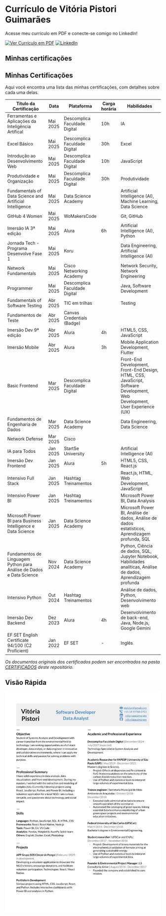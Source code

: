 # Currículo de Vitória Pistori Guimarães

Acesse meu currículo em PDF e conecte-se comigo no LinkedIn!

[![Ver Currículo em PDF](https://img.shields.io/badge/Acesse%20em%20PDF-gray?style=for-the-badge)](https://github.com/vitoriapguimaraes/vitoriapguimaraes/blob/main/DOCUMENTOS/ProfileLinkedIn.pdf)
<a href="https://www.linkedin.com/in/vitoriapguimaraes/"><img src="https://img.shields.io/badge/-in/vitoriapaguimaraes-0077B5?style=for-the-badge" alt="LinkedIn"/></a>

## Minhas certificações

## Minhas Certificações

Aqui você encontra uma lista das minhas certificações, com detalhes sobre cada uma delas.

| Título da Certificação                                               | Data     | Plataforma                    | Carga horária | Habilidades |
|----------------------------------------------------------------------|----------|-------------------------------|---------------|-------------|
| Ferramentas e Aplicações da Inteligência Artifical                   | Mai 2025 | Descomplica Faculdade Digital | 10h           | IA          |
| Excel Básico                                                         | Mai 2025 | Descomplica Faculdade Digital | 30h           | Excel       |
| Introdução ao Desenvolvimento Web                                    | Mai 2025 | Descomplica Faculdade Digital | 10h           | JavaScript  |
| Produtividade e Organização                                          | Mai 2025 | Descomplica Faculdade Digital | 30h           | Produtividade |
| Fundamentals of Data Science and Artificial Intelligence             | Mai 2025 | Data Science Academy          | | Artificial Intelligence (AI), Machine Learning, Data Science |
| GitHub 4 Women                                                       | Mai 2025 | WoMakersCode                  | | Git, GitHub |
| Imersão IA 3ª edição                                                 | Mai 2025 | Alura                         | 6h            | Artificial Intelligence (AI), Python |
| Jornada Tech - Programa Desenvolve Fase 1                            | Mai 2025 | Koru                          | | Data Engineering, Artificial Intelligence (AI) |
| Network Fundamentals                                                 | Mai 2025 | Cisco Networking Academy      | | Network Security, Network Engineering |
| Programmer                                                           | Mai 2025 | Descomplica Faculdade Digital | | Java, Software Development |
| Fundamentals of Software Testing                                     | Abr 2025 | TIC em trilhas                | | Testing |
| Fundamentos de Teste                                                 | Abr 2025 | Canvas Credentials (Badge)    | | |
| Imersão Dev 9ª edição                                                | Abr 2025 | Alura                         | 4h            | HTML5, CSS, JavaScript |
| Imersão Mobile                                                       | Abr 2025 | Alura                         | 3h            | Mobile Application Development, Flutter |
| Basic Frontend                                                       | Mar 2025 | Descomplica Faculdade Digital | | Front-End Development, Front-End Design, HTML, CSS, JavaScript, Software Development, Web Development, User Experience (UX) |
| Fundamentos de Engenharia de Dados                                   | Mar 2025 | Data Science Academy          | | Data Engineering, Data Science |
| Network Defense                                                      | Mar 2025 | Cisco                         | | |
| IA para Todos                                                        | Jan 2025 | StartSe University            | | Artificial Intelligence (AI) |
| Imersão Dev Frontend                                                 | Jan 2025 | Alura                         | 5h            | HTML5, CSS, React.js |
| Intensivo Full Stack                                                 | Jan 2025 | Hashtag Treinamentos          | | React.js, HTML, Web Development, JavaScript |
| Intensivo Power BI                                                   | Jan 2025 | Hashtag Treinamentos          | | Microsoft Power BI, Data Analysis |
| Microsoft Power BI para Business Intelligence e Data Science         | Jan 2025 | Data Science Academy          | | Microsoft Power BI, Análise de dados, Análise de dados estatísticos, Aprendizagem profunda, SQL |
| Fundamentos de Linguagem Python para Análise de Dados e Data Science | Nov 2024 | Data Science Academy          | | Python, Ciência de dados, SQL, Jupyter Notebook, Habilidades analíticas, Análise de dados, Aprendizagem profunda |
| Intensivo Python                                                     | Out 2024 | Hashtag Treinamentos          | | Análise de dados, Python, Desenvolvimento web |
| Imersão Dev Backend                                                  | Dez 2023 | Alura                         | 4h            | Desenvolvimento de back-end, Java, Node.js, Google Gemini |
| EF SET English Certificate 94/100 (C2 Proficient)                    | Jan 2022 | EF SET                        | -             | Inglês      |

*Os documentos originais dos certificados podem ser encontrados na pasta [CERTIFICADOS](https://github.com/vitoriapguimaraes/vitoriapguimaraes/tree/main/DOCUMENTOS/CERTIFICADOS) deste repositório.*

## Visão Rápida

<div align="center">
  <img src="https://github.com/vitoriapguimaraes/vitoriapguimaraes/blob/main/image/ResumeImg-VitoriaPistori.png" alt="Prévia do Currículo" width="700"/>
</div>
